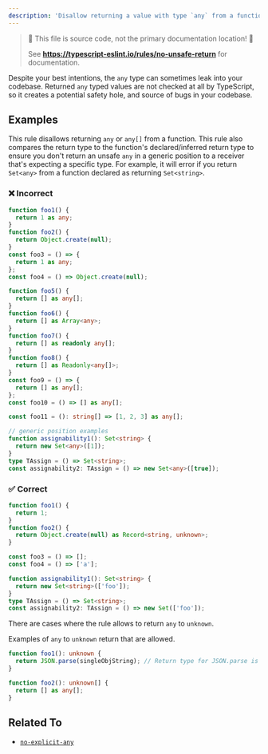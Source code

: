 ```yaml
---
description: 'Disallow returning a value with type `any` from a function.'
---
```


> 🛑 This file is source code, not the primary documentation location! 🛑
>
> See **https://typescript-eslint.io/rules/no-unsafe-return** for documentation.

Despite your best intentions, the `any` type can sometimes leak into your codebase.
Returned `any` typed values are not checked at all by TypeScript, so it creates a potential safety hole, and source of bugs in your codebase.

## Examples

This rule disallows returning `any` or `any[]` from a function.
This rule also compares the return type to the function's declared/inferred return type to ensure you don't return an unsafe `any` in a generic position to a receiver that's expecting a specific type. For example, it will error if you return `Set<any>` from a function declared as returning `Set<string>`.

<!--tabs-->

### ❌ Incorrect

```ts
function foo1() {
  return 1 as any;
}
function foo2() {
  return Object.create(null);
}
const foo3 = () => {
  return 1 as any;
};
const foo4 = () => Object.create(null);

function foo5() {
  return [] as any[];
}
function foo6() {
  return [] as Array<any>;
}
function foo7() {
  return [] as readonly any[];
}
function foo8() {
  return [] as Readonly<any[]>;
}
const foo9 = () => {
  return [] as any[];
};
const foo10 = () => [] as any[];

const foo11 = (): string[] => [1, 2, 3] as any[];

// generic position examples
function assignability1(): Set<string> {
  return new Set<any>([1]);
}
type TAssign = () => Set<string>;
const assignability2: TAssign = () => new Set<any>([true]);
```

### ✅ Correct

```ts
function foo1() {
  return 1;
}
function foo2() {
  return Object.create(null) as Record<string, unknown>;
}

const foo3 = () => [];
const foo4 = () => ['a'];

function assignability1(): Set<string> {
  return new Set<string>(['foo']);
}
type TAssign = () => Set<string>;
const assignability2: TAssign = () => new Set(['foo']);
```

<!--/tabs-->

There are cases where the rule allows to return `any` to `unknown`.

Examples of `any` to `unknown` return that are allowed.

```ts
function foo1(): unknown {
  return JSON.parse(singleObjString); // Return type for JSON.parse is any.
}

function foo2(): unknown[] {
  return [] as any[];
}
```

## Related To

- [`no-explicit-any`](./no-explicit-any.md)
